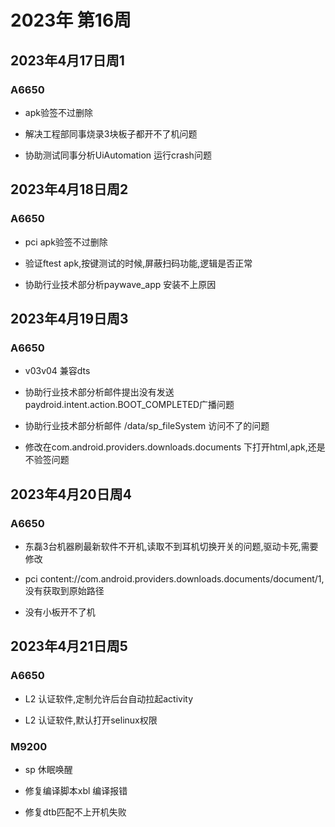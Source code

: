 # 2023年 第16周

## 2023年4月17日周1

### A6650

* apk验签不过删除

* 解决工程部同事烧录3块板子都开不了机问题

* 协助测试同事分析UiAutomation 运行crash问题

## 2023年4月18日周2

### A6650

* pci apk验签不过删除

* 验证ftest apk,按键测试的时候,屏蔽扫码功能,逻辑是否正常

* 协助行业技术部分析paywave_app 安装不上原因

## 2023年4月19日周3

### A6650

* v03v04 兼容dts

* 协助行业技术部分析邮件提出没有发送paydroid.intent.action.BOOT_COMPLETED广播问题

* 协助行业技术部分析邮件 /data/sp_fileSystem 访问不了的问题

* 修改在com.android.providers.downloads.documents 下打开html,apk,还是不验签问题

## 2023年4月20日周4

### A6650

* 东磊3台机器刷最新软件不开机,读取不到耳机切换开关的问题,驱动卡死,需要修改

* pci content://com.android.providers.downloads.documents/document/1,没有获取到原始路径

* 没有小板开不了机

## 2023年4月21日周5

### A6650

* L2 认证软件,定制允许后台自动拉起activity

* L2 认证软件,默认打开selinux权限

### M9200

* sp 休眠唤醒

* 修复编译脚本xbl 编译报错

* 修复dtb匹配不上开机失败